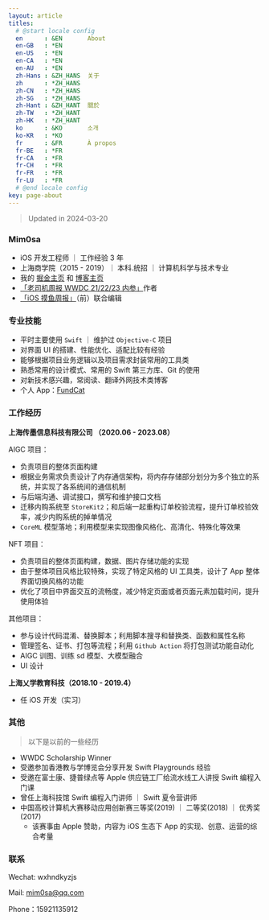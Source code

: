 ```yaml
---
layout: article
titles:
  # @start locale config
  en      : &EN       About
  en-GB   : *EN
  en-US   : *EN
  en-CA   : *EN
  en-AU   : *EN
  zh-Hans : &ZH_HANS  关于
  zh      : *ZH_HANS
  zh-CN   : *ZH_HANS
  zh-SG   : *ZH_HANS
  zh-Hant : &ZH_HANT  關於
  zh-TW   : *ZH_HANT
  zh-HK   : *ZH_HANT
  ko      : &KO       소개
  ko-KR   : *KO
  fr      : &FR       À propos
  fr-BE   : *FR
  fr-CA   : *FR
  fr-CH   : *FR
  fr-FR   : *FR
  fr-LU   : *FR
  # @end locale config
key: page-about
---
```


>  Updated in 2024-03-20

### Mim0sa

* iOS 开发工程师 ｜ 工作经验 3 年
* 上海商学院（2015 - 2019）｜ 本科.统招 ｜ 计算机科学与技术专业
* 我的 [掘金主页](https://juejin.cn/user/1433418892590136/posts) 和 [博客主页](https://mim0sa.github.io/archive)
* [「老司机周报 WWDC 21/22/23 内参」](https://xiaozhuanlan.com/wwdc23)作者
* [「iOS 摸鱼周报」](https://mp.weixin.qq.com/s/94zyGszHUx_GHLq8OvlHmw)（前）联合编辑

### 专业技能

* 平时主要使用 `Swift` ｜ 维护过 `Objective-C` 项目
* 对界面 UI 的搭建、性能优化、适配比较有经验
* 能够根据项目业务逻辑以及项目需求封装常用的工具类
* 熟悉常用的设计模式、常用的 Swift 第三方库、Git 的使用
* 对新技术感兴趣，常阅读、翻译外网技术类博客
* 个人 App：[FundCat](https://apps.apple.com/cn/app/fundcat/id6479296370)

### 工作经历

**上海传墨信息科技有限公司 （2020.06 - 2023.08）**

AIGC 项目：

* 负责项目的整体页面构建
* 根据业务需求负责设计了内存通信架构，将内存存储部分划分为多个独立的系统，并实现了各系统间的通信机制
* 与后端沟通、调试接口，撰写和维护接口文档
* 迁移内购系统至 `StoreKit2`；和后端一起重构订单校验流程，提升订单校验效率，减少内购系统的掉单情况
* `CoreML` 模型落地；利用模型来实现图像风格化、高清化、特殊化等效果

NFT 项目：

* 负责项目的整体页面构建，数据、图片存储功能的实现
* 由于整体项目风格比较特殊，实现了特定风格的 UI 工具类，设计了 App 整体界面切换风格的功能
* 优化了项目中界面交互的流畅度，减少特定页面或者页面元素加载时间，提升使用体验

其他项目：

* 参与设计代码混淆、替换脚本；利用脚本搜寻和替换类、函数和属性名称
* 管理签名、证书、打包等流程；利用 `Github Action` 将打包测试功能自动化
* AIGC 训图、训练 sd 模型、大模型融合
* UI 设计

**上海乂学教育科技（2018.10 - 2019.4）**

* 任 iOS 开发（实习）

### 其他

> 以下是以前的一些经历

* WWDC Scholarship Winner
* 受邀参加香港教与学博览会分享开发 Swift Playgrounds 经验
* 受邀在富士康、捷普绿点等 Apple 供应链工厂给流水线工人讲授 Swift 编程入门课
* 曾任上海科技馆 Swift 编程入门讲师 ｜ Swift 夏令营讲师
* 中国高校计算机大赛移动应用创新赛三等奖(2019) ｜ 二等奖(2018) ｜ 优秀奖(2017)
  * 该赛事由 Apple 赞助，内容为 iOS 生态下 App 的实现、创意、运营的综合考量

### 联系

Wechat: wxhndkyzjs

Mail: [mim0sa@qq.com](mailto:mim0sa@qq.com)

Phone：15921135912



